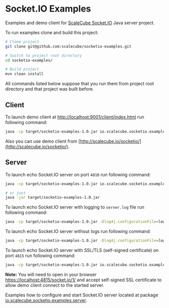 # Socket.IO Examples

Examples and demo client for [ScaleCube Socket.IO](https://github.com/scalecube/socketio) Java server project.

To run examples clone and build this project:
  
``` bash
# Clone project
git clone git@github.com:scalecube/socketio-examples.git

# Switch to project root directory
cd socketio-examples/

# Build project
mvn clean install
```

All commands listed below suppose that you run them from project root directory and that project was built before. 

## Client

To launch demo client at [http://localhost:9001/client/index.html](http://localhost:9001/client/index.html) run 
following command:

``` bash
java -cp target/socketio-examples-1.0.jar io.scalecube.socketio.examples.client.ClientLauncher
```  

Also you can use demo client from [http://scalecube.io/socketio/](http://scalecube.io/socketio/).

## Server

To launch echo Socket.IO server on port `4810` run following command:
 
``` bash
java -cp target/socketio-examples-1.0.jar io.scalecube.socketio.examples.server.ServerLauncher

# or just
java -jar target/socketio-examples-1.0.jar
```

To launch echo Socket.IO server with logging to `server.log` file run following command:
 
``` bash
java -cp target/socketio-examples-1.0.jar -Dlog4j.configurationFile=log4j2-file.xml io.scalecube.socketio.examples.server.ServerLauncher 
```

To launch echo Socket.IO server without logs run following command:

``` bash
java -cp target/socketio-examples-1.0.jar -Dlog4j.configurationFile=log4j2-off.xml io.scalecube.socketio.examples.server.ServerLauncher 
```

To launch echo Socket.IO server with SSL/TLS (self-signed certificate) on port `4815` run following command: 

``` bash
java -cp target/socketio-examples-1.0.jar io.scalecube.socketio.examples.server.SslServerLauncher
```

**Note:** You will need to open in your browser [https://localhost:4815/socket.io/1/](https://localhost:4815/socket.io/1/) 
and accept self-signed SSL certificate to allow demo client connect to the started server.

Examples how to configure and start Socket.IO server located at package 
[io.scalecube.socketio.examples.server](https://github.com/scalecube/socketio-examples/tree/master/src/main/java/io/scalecube/socketio/examples/server).
